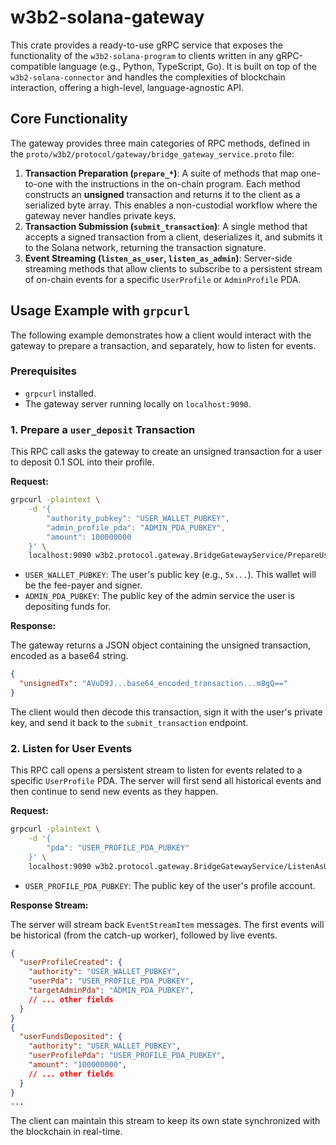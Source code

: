 # w3b2-solana-gateway

This crate provides a ready-to-use gRPC service that exposes the functionality of the `w3b2-solana-program` to clients written in any gRPC-compatible language (e.g., Python, TypeScript, Go). It is built on top of the `w3b2-solana-connector` and handles the complexities of blockchain interaction, offering a high-level, language-agnostic API.

## Core Functionality

The gateway provides three main categories of RPC methods, defined in the `proto/w3b2/protocol/gateway/bridge_gateway_service.proto` file:

1.  **Transaction Preparation (`prepare_*`)**: A suite of methods that map one-to-one with the instructions in the on-chain program. Each method constructs an **unsigned** transaction and returns it to the client as a serialized byte array. This enables a non-custodial workflow where the gateway never handles private keys.
2.  **Transaction Submission (`submit_transaction`)**: A single method that accepts a signed transaction from a client, deserializes it, and submits it to the Solana network, returning the transaction signature.
3.  **Event Streaming (`listen_as_user`, `listen_as_admin`)**: Server-side streaming methods that allow clients to subscribe to a persistent stream of on-chain events for a specific `UserProfile` or `AdminProfile` PDA.

## Usage Example with `grpcurl`

The following example demonstrates how a client would interact with the gateway to prepare a transaction, and separately, how to listen for events.

### Prerequisites

- `grpcurl` installed.
- The gateway server running locally on `localhost:9090`.

### 1. Prepare a `user_deposit` Transaction

This RPC call asks the gateway to create an unsigned transaction for a user to deposit 0.1 SOL into their profile.

**Request:**

```bash
grpcurl -plaintext \
    -d '{
        "authority_pubkey": "USER_WALLET_PUBKEY",
        "admin_profile_pda": "ADMIN_PDA_PUBKEY",
        "amount": 100000000
    }' \
    localhost:9090 w3b2.protocol.gateway.BridgeGatewayService/PrepareUserDeposit
```

- `USER_WALLET_PUBKEY`: The user's public key (e.g., `5x...`). This wallet will be the fee-payer and signer.
- `ADMIN_PDA_PUBKEY`: The public key of the admin service the user is depositing funds for.

**Response:**

The gateway returns a JSON object containing the unsigned transaction, encoded as a base64 string.

```json
{
  "unsignedTx": "AVuD9J...base64_encoded_transaction...m8gQ=="
}
```

The client would then decode this transaction, sign it with the user's private key, and send it back to the `submit_transaction` endpoint.

### 2. Listen for User Events

This RPC call opens a persistent stream to listen for events related to a specific `UserProfile` PDA. The server will first send all historical events and then continue to send new events as they happen.

**Request:**

```bash
grpcurl -plaintext \
    -d '{
        "pda": "USER_PROFILE_PDA_PUBKEY"
    }' \
    localhost:9090 w3b2.protocol.gateway.BridgeGatewayService/ListenAsUser
```

- `USER_PROFILE_PDA_PUBKEY`: The public key of the user's profile account.

**Response Stream:**

The server will stream back `EventStreamItem` messages. The first events will be historical (from the catch-up worker), followed by live events.

```json
{
  "userProfileCreated": {
    "authority": "USER_WALLET_PUBKEY",
    "userPda": "USER_PROFILE_PDA_PUBKEY",
    "targetAdminPda": "ADMIN_PDA_PUBKEY",
    // ... other fields
  }
}
{
  "userFundsDeposited": {
    "authority": "USER_WALLET_PUBKEY",
    "userProfilePda": "USER_PROFILE_PDA_PUBKEY",
    "amount": "100000000",
    // ... other fields
  }
}
...
```

The client can maintain this stream to keep its own state synchronized with the blockchain in real-time.